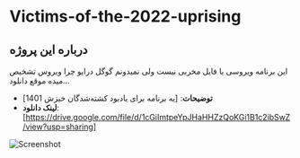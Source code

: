 # Victims-of-the-2022-uprising

## درباره این پروژه
این برنامه ویروسی یا فایل مخربی نیست ولی نمیدونم گوگل درایو چرا ویروس تشخیص میده موقع دانلود...


- **توضیحات**: [یه برنامه برای یادبود کشته‌شدگان خیزش 1401]
- **لینک دانلود**: [https://drive.google.com/file/d/1cGiImtpeYpJHaHHZzQoKGi1B1c2ibSwZ/view?usp=sharing]

![Screenshot](https://github.com/user-attachments/assets/30a3e007-ef62-4567-b00e-2bb85bc42eb7)


